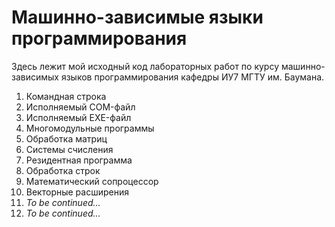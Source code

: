 # Машинно-зависимые языки программирования

Здесь лежит мой исходный код лабораторных работ по курсу машинно-зависимых языков программирования кафедры ИУ7 МГТУ им. Баумана.

 1. Командная строка
 2. Исполняемый COM-файл
 3. Исполняемый EXE-файл
 4. Многомодульные программы
 5. Обработка матриц
 6. Системы счисления
 7. Резидентная программа
 8. Обработка строк
 9. Математический сопроцессор
10. Векторные расширения
11. _To be continued..._
12. _To be continued..._
